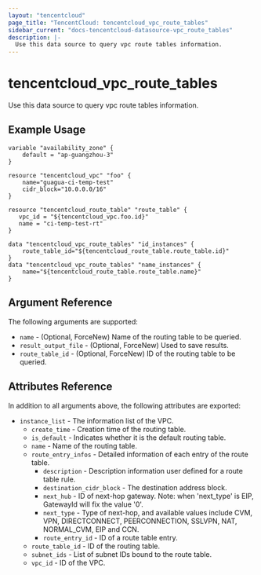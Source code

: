 ```yaml
---
layout: "tencentcloud"
page_title: "TencentCloud: tencentcloud_vpc_route_tables"
sidebar_current: "docs-tencentcloud-datasource-vpc_route_tables"
description: |-
  Use this data source to query vpc route tables information.
---
```


# tencentcloud_vpc_route_tables

Use this data source to query vpc route tables information.

## Example Usage

```hcl
variable "availability_zone" {
	default = "ap-guangzhou-3"
}

resource "tencentcloud_vpc" "foo" {
    name="guagua-ci-temp-test"
    cidr_block="10.0.0.0/16"
}

resource "tencentcloud_route_table" "route_table" {
   vpc_id = "${tencentcloud_vpc.foo.id}"
   name = "ci-temp-test-rt"
}

data "tencentcloud_vpc_route_tables" "id_instances" {
	route_table_id="${tencentcloud_route_table.route_table.id}"
}
data "tencentcloud_vpc_route_tables" "name_instances" {
	name="${tencentcloud_route_table.route_table.name}"
}
```

## Argument Reference

The following arguments are supported:

* `name` - (Optional, ForceNew) Name of the routing table to be queried.
* `result_output_file` - (Optional, ForceNew) Used to save results.
* `route_table_id` - (Optional, ForceNew) ID of the routing table to be queried.

## Attributes Reference

In addition to all arguments above, the following attributes are exported:

* `instance_list` - The information list of the VPC.
  * `create_time` - Creation time of the routing table.
  * `is_default` - Indicates whether it is the default routing table.
  * `name` - Name of the routing table.
  * `route_entry_infos` - Detailed information of each entry of the route table.
    * `description` - Description information user defined for a route table rule.
    * `destination_cidr_block` - The destination address block.
    * `next_hub` - ID of next-hop gateway. Note: when 'next_type' is EIP, GatewayId will fix the value '0'.
    * `next_type` - Type of next-hop, and available values include CVM, VPN, DIRECTCONNECT, PEERCONNECTION, SSLVPN, NAT, NORMAL_CVM, EIP and CCN.
    * `route_entry_id` - ID of a route table entry.
  * `route_table_id` - ID of the routing table.
  * `subnet_ids` - List of subnet IDs bound to the route table.
  * `vpc_id` - ID of the VPC.


